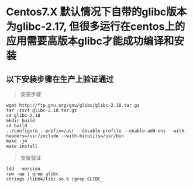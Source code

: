 # Centos7.X 默认情况下自带的glibc版本为glibc-2.17, 但很多运行在centos上的应用需要高版本glibc才能成功编译和安装

## **以下安装步骤在生产上验证通过**

> 安装步骤

```
wget http://ftp.gnu.org/gnu/glibc/glibc-2.18.tar.gz
tar -zxvf glibc-2.18.tar.gz 
cd glibc-2.18
mkdir build
cd build
../configure --prefix=/usr --disable-profile --enable-add-ons --with-headers=/usr/include --with-binutils=/usr/bin
make -j4
make install
```

> 安装验证

```
ldd --version
rpm -qa | grep glibc
strings /lib64/libc.so.6 |grep GLIBC_
```